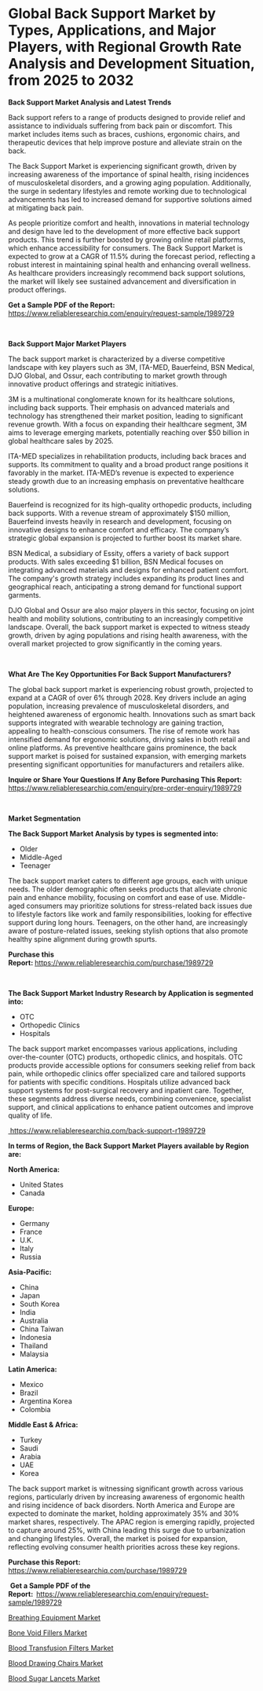 <p><h1>Global Back Support Market by Types, Applications, and Major Players, with Regional Growth Rate Analysis and Development Situation, from 2025 to 2032</h1></p><p><strong>Back Support Market Analysis and Latest Trends</strong></p>
<p><p>Back support refers to a range of products designed to provide relief and assistance to individuals suffering from back pain or discomfort. This market includes items such as braces, cushions, ergonomic chairs, and therapeutic devices that help improve posture and alleviate strain on the back.</p><p>The Back Support Market is experiencing significant growth, driven by increasing awareness of the importance of spinal health, rising incidences of musculoskeletal disorders, and a growing aging population. Additionally, the surge in sedentary lifestyles and remote working due to technological advancements has led to increased demand for supportive solutions aimed at mitigating back pain.</p><p>As people prioritize comfort and health, innovations in material technology and design have led to the development of more effective back support products. This trend is further boosted by growing online retail platforms, which enhance accessibility for consumers. The Back Support Market is expected to grow at a CAGR of 11.5% during the forecast period, reflecting a robust interest in maintaining spinal health and enhancing overall wellness. As healthcare providers increasingly recommend back support solutions, the market will likely see sustained advancement and diversification in product offerings.</p></p>
<p><strong>Get a Sample PDF of the Report:&nbsp;</strong> <a href="https://www.reliableresearchiq.com/enquiry/request-sample/1989729?utm_campaign=1129&utm_medium=2&utm_source=Github&utm_content=ia&utm_term=04032025&utm_id=back-support">https://www.reliableresearchiq.com/enquiry/request-sample/1989729</a></p>
<p>&nbsp;</p>
<p><strong>Back Support Major Market Players</strong></p>
<p><p>The back support market is characterized by a diverse competitive landscape with key players such as 3M, ITA-MED, Bauerfeind, BSN Medical, DJO Global, and Ossur, each contributing to market growth through innovative product offerings and strategic initiatives.</p><p>3M is a multinational conglomerate known for its healthcare solutions, including back supports. Their emphasis on advanced materials and technology has strengthened their market position, leading to significant revenue growth. With a focus on expanding their healthcare segment, 3M aims to leverage emerging markets, potentially reaching over $50 billion in global healthcare sales by 2025.</p><p>ITA-MED specializes in rehabilitation products, including back braces and supports. Its commitment to quality and a broad product range positions it favorably in the market. ITA-MED’s revenue is expected to experience steady growth due to an increasing emphasis on preventative healthcare solutions.</p><p>Bauerfeind is recognized for its high-quality orthopedic products, including back supports. With a revenue stream of approximately $150 million, Bauerfeind invests heavily in research and development, focusing on innovative designs to enhance comfort and efficacy. The company’s strategic global expansion is projected to further boost its market share.</p><p>BSN Medical, a subsidiary of Essity, offers a variety of back support products. With sales exceeding $1 billion, BSN Medical focuses on integrating advanced materials and designs for enhanced patient comfort. The company's growth strategy includes expanding its product lines and geographical reach, anticipating a strong demand for functional support garments.</p><p>DJO Global and Ossur are also major players in this sector, focusing on joint health and mobility solutions, contributing to an increasingly competitive landscape. Overall, the back support market is expected to witness steady growth, driven by aging populations and rising health awareness, with the overall market projected to grow significantly in the coming years.</p></p>
<p>&nbsp;</p>
<p><strong>What Are The Key Opportunities For Back Support Manufacturers?</strong></p>
<p><p>The global back support market is experiencing robust growth, projected to expand at a CAGR of over 6% through 2028. Key drivers include an aging population, increasing prevalence of musculoskeletal disorders, and heightened awareness of ergonomic health. Innovations such as smart back supports integrated with wearable technology are gaining traction, appealing to health-conscious consumers. The rise of remote work has intensified demand for ergonomic solutions, driving sales in both retail and online platforms. As preventive healthcare gains prominence, the back support market is poised for sustained expansion, with emerging markets presenting significant opportunities for manufacturers and retailers alike.</p></p>
<p><strong>Inquire or Share Your Questions If Any Before Purchasing This Report:</strong> <a href="https://www.reliableresearchiq.com/enquiry/pre-order-enquiry/1989729?utm_campaign=1129&utm_medium=2&utm_source=Github&utm_content=ia&utm_term=04032025&utm_id=back-support">https://www.reliableresearchiq.com/enquiry/pre-order-enquiry/1989729</a></p>
<p>&nbsp;</p>
<p><strong>Market Segmentation</strong></p>
<p><strong>The Back Support Market Analysis by types is segmented into:</strong></p>
<p><ul><li>Older</li><li>Middle-Aged</li><li>Teenager</li></ul></p>
<p><p>The back support market caters to different age groups, each with unique needs. The older demographic often seeks products that alleviate chronic pain and enhance mobility, focusing on comfort and ease of use. Middle-aged consumers may prioritize solutions for stress-related back issues due to lifestyle factors like work and family responsibilities, looking for effective support during long hours. Teenagers, on the other hand, are increasingly aware of posture-related issues, seeking stylish options that also promote healthy spine alignment during growth spurts.</p></p>
<p><strong>Purchase this Report:&nbsp;</strong><a href="https://www.reliableresearchiq.com/purchase/1989729?utm_campaign=1129&utm_medium=2&utm_source=Github&utm_content=ia&utm_term=04032025&utm_id=back-support">https://www.reliableresearchiq.com/purchase/1989729</a></p>
<p>&nbsp;</p>
<p><strong>The Back Support Market Industry Research by Application is segmented into:</strong></p>
<p><ul><li>OTC</li><li>Orthopedic Clinics</li><li>Hospitals</li></ul></p>
<p><p>The back support market encompasses various applications, including over-the-counter (OTC) products, orthopedic clinics, and hospitals. OTC products provide accessible options for consumers seeking relief from back pain, while orthopedic clinics offer specialized care and tailored supports for patients with specific conditions. Hospitals utilize advanced back support systems for post-surgical recovery and inpatient care. Together, these segments address diverse needs, combining convenience, specialist support, and clinical applications to enhance patient outcomes and improve quality of life.</p></p>
<p><a href="https://www.reliableresearchiq.com/back-support-r1989729?utm_campaign=1129&utm_medium=2&utm_source=Github&utm_content=ia&utm_term=04032025&utm_id=back-support">&nbsp;https://www.reliableresearchiq.com/back-support-r1989729</a></p>
<p><strong>In terms of Region, the Back Support Market Players available by Region are:</strong></p>
<p>
    <p> <strong> North America: </strong>
        <ul>
            <li>United States</li>
            <li>Canada</li>
        </ul>
        </p> 
    <p> <strong> Europe: </strong>
        <ul>
            <li>Germany</li>
            <li>France</li>
            <li>U.K.</li>
            <li>Italy</li>
            <li>Russia</li>
        </ul>
        </p> 
    <p> <strong> Asia-Pacific: </strong>
        <ul>
            <li>China</li>
            <li>Japan</li>
            <li>South Korea</li>
            <li>India</li>
            <li>Australia</li>
            <li>China Taiwan</li>
            <li>Indonesia</li>
            <li>Thailand</li>
            <li>Malaysia</li>
        </ul>
        </p> 
    <p> <strong> Latin America: </strong>
        <ul>
            <li>Mexico</li>
            <li>Brazil</li>
            <li>Argentina Korea</li>
            <li>Colombia</li>
        </ul>
        </p> 
    <p> <strong> Middle East & Africa: </strong>
        <ul>
            <li>Turkey</li>
            <li>Saudi</li>
            <li>Arabia</li>
            <li>UAE</li>
            <li>Korea</li>
        </ul>
    </p>
    </p>
<p><p>The back support market is witnessing significant growth across various regions, particularly driven by increasing awareness of ergonomic health and rising incidence of back disorders. North America and Europe are expected to dominate the market, holding approximately 35% and 30% market shares, respectively. The APAC region is emerging rapidly, projected to capture around 25%, with China leading this surge due to urbanization and changing lifestyles. Overall, the market is poised for expansion, reflecting evolving consumer health priorities across these key regions.</p></p>
<p><strong>Purchase this Report: </strong><a href="https://www.reliableresearchiq.com/purchase/1989729?utm_campaign=1129&utm_medium=2&utm_source=Github&utm_content=ia&utm_term=04032025&utm_id=back-support">https://www.reliableresearchiq.com/purchase/1989729</a></p>
<p>&nbsp;<strong>Get a Sample PDF of the Report:&nbsp;&nbsp;</strong><a href="https://www.reliableresearchiq.com/enquiry/request-sample/1989729?utm_campaign=1129&utm_medium=2&utm_source=Github&utm_content=ia&utm_term=04032025&utm_id=back-support">https://www.reliableresearchiq.com/enquiry/request-sample/1989729</a></p>
<p><strong></strong></p>
<p><p><a href="https://github.com/brinnoifon/Market-Research-Report-List-1/blob/main/breathing-equipment-market.md?utm_campaign=1129&utm_medium=2&utm_source=Github&utm_content=ia&utm_term=04032025&utm_id=back-support">Breathing Equipment Market</a></p><p><a href="https://github.com/godekkutero4/Market-Research-Report-List-1/blob/main/bone-void-fillers-market.md?utm_campaign=1129&utm_medium=2&utm_source=Github&utm_content=ia&utm_term=04032025&utm_id=back-support">Bone Void Fillers Market</a></p><p><a href="https://github.com/xienhtaw/Market-Research-Report-List-1/blob/main/blood-transfusion-filters-market.md?utm_campaign=1129&utm_medium=2&utm_source=Github&utm_content=ia&utm_term=04032025&utm_id=back-support">Blood Transfusion Filters Market</a></p><p><a href="https://github.com/dringmurza6r/Market-Research-Report-List-1/blob/main/blood-drawing-chairs-market.md?utm_campaign=1129&utm_medium=2&utm_source=Github&utm_content=ia&utm_term=04032025&utm_id=back-support">Blood Drawing Chairs Market</a></p><p><a href="https://github.com/abdhsheila7/Market-Research-Report-List-1/blob/main/blood-sugar-lancets-market.md?utm_campaign=1129&utm_medium=2&utm_source=Github&utm_content=ia&utm_term=04032025&utm_id=back-support">Blood Sugar Lancets Market</a></p></p>